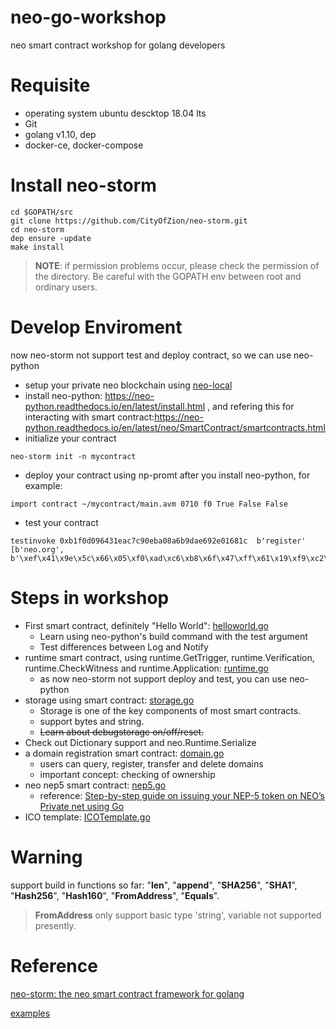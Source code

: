 # neo-go-workshop
neo smart contract workshop for golang developers
# Requisite
* operating system ubuntu descktop 18.04 lts
* Git
* golang v1.10, dep 
* docker-ce, docker-compose

# Install neo-storm
```
cd $GOPATH/src
git clone https://github.com/CityOfZion/neo-storm.git
cd neo-storm
dep ensure -update
make install
```
> **NOTE**: if permission problems occur, please check the permission of the directory. Be careful with the GOPATH env between root and ordinary users.

# Develop Enviroment
 now neo-storm not support test and deploy contract, so we can use neo-python
 
* setup your private neo blockchain using [neo-local](https://github.com/cityofzion/neo-local)
* install neo-python: https://neo-python.readthedocs.io/en/latest/install.html , and refering this for interacting with smart contract:https://neo-python.readthedocs.io/en/latest/neo/SmartContract/smartcontracts.html
* initialize your contract
```
neo-storm init -n mycontract
```
* deploy your contract using np-promt after you install neo-python, for example:
```
import contract ~/mycontract/main.avm 0710 f0 True False False
```
* test your contract
```
testinvoke 0xb1f0d096431eac7c90eba08a6b9dae692e01681c  b'register' [b'neo.org', b'\xef\x41\x9e\x5c\x66\x05\xf0\xad\xc6\xb8\x6f\x47\xff\x61\x19\xf9\xc2\x5d\x0e\x0f']
```
# Steps in workshop
* First smart contract, definitely "Hello World": [helloworld.go](https://github.com/KickSeason/neo-go-workshop/tree/master/helloworld)
    * Learn using neo-python's build command with the test argument
    * Test differences between Log and Notify
* runtime smart contract, using runtime.GetTrigger, runtime.Verification, runtime.CheckWitness and runtime.Application: [runtime.go](https://github.com/CityOfZion/neo-storm/blob/master/examples/runtime/runtime.go)
   * as now neo-storm not support deploy and test, you can use neo-python
* storage using smart contract: [storage.go](https://github.com/CityOfZion/neo-storm/blob/master/examples/storage/storage.go)
    * Storage is one of the key components of most smart contracts.
    * support bytes and string.
    * ~~Learn about debugstorage on/off/reset.~~
* Check out Dictionary support and neo.Runtime.Serialize
* a domain registration smart contract: [domain.go](https://github.com/KickSeason/neo-go-workshop/blob/master/domain/domain.go)
    * users can query, register, transfer and delete domains
    * important concept: checking of ownership
* neo nep5 smart contract: [nep5.go](https://github.com/CityOfZion/neo-storm/tree/master/examples/token)
   * reference: [Step-by-step guide on issuing your NEP-5 token on NEO’s Private net using Go](https://medium.com/coinmonks/neo-token-contract-nep-5-in-go-f6b0102c59ee)
* ICO template: [ICOTemplate.go](https://github.com/KickSeason/neo-go-workshop/blob/master/ICOTemplate/ICOTemplate.go)

# Warning
support build in functions so far: "__len__", "__append__", "__SHA256__", "__SHA1__", "__Hash256__", "__Hash160__", "__FromAddress__", "__Equals__".
> __FromAddress__ only support basic type 'string', variable not supported presently. 

# Reference
[neo-storm: the neo smart contract framework for golang](https://github.com/CityOfZion/neo-storm)

[examples](https://github.com/CityOfZion/neo-storm/tree/master/examples)
